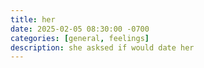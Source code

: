 ```yaml
---
title: her
date: 2025-02-05 08:30:00 -0700
categories: [general, feelings]
description: she asksed if would date her
---
```


